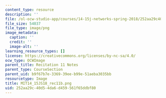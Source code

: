 ```yaml
---
content_type: resource
description: ''
file: /ol-ocw-studio-app/courses/14-15j-networks-spring-2018/252aa29c40d54da6d459561f65ddbf80_MIT14_15JS18_rec11b.png
file_size: 54037
file_type: image/png
image_metadata:
  caption: ''
  credit: ''
  image-alt: ''
learning_resource_types: []
license: https://creativecommons.org/licenses/by-nc-sa/4.0/
ocw_type: OCWImage
parent_title: Recitation 11 Notes
parent_type: CourseSection
parent_uid: b9f67b7e-3369-39ee-b99e-51aeba3035bb
resourcetype: Image
title: MIT14_15JS18_rec11b.png
uid: 252aa29c-40d5-4da6-d459-561f65ddbf80
---
```

